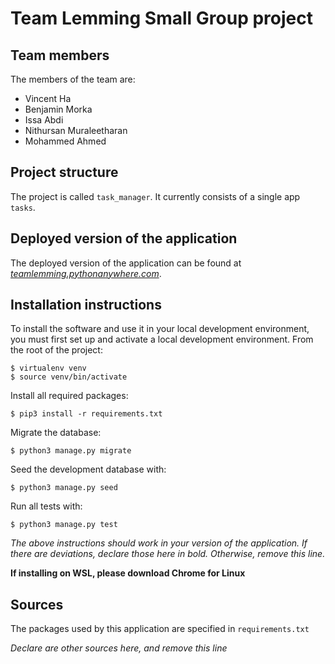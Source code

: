 # Team Lemming Small Group project

## Team members
The members of the team are:
- Vincent Ha
- Benjamin Morka
- Issa Abdi
- Nithursan Muraleetharan
- Mohammed Ahmed

## Project structure
The project is called `task_manager`.  It currently consists of a single app `tasks`.

## Deployed version of the application
The deployed version of the application can be found at [*teamlemming.pythonanywhere.com*](*teamlemming.pythonanywhere.com*).

## Installation instructions
To install the software and use it in your local development environment, you must first set up and activate a local development environment.  From the root of the project:

```
$ virtualenv venv
$ source venv/bin/activate
```

Install all required packages:

```
$ pip3 install -r requirements.txt
```

Migrate the database:

```
$ python3 manage.py migrate
```

Seed the development database with:

```
$ python3 manage.py seed
```

Run all tests with:
```
$ python3 manage.py test
```

*The above instructions should work in your version of the application.  If there are deviations, declare those here in bold.  Otherwise, remove this line.*

**If installing on WSL, please download Chrome for Linux**



## Sources
The packages used by this application are specified in `requirements.txt`

*Declare are other sources here, and remove this line*

